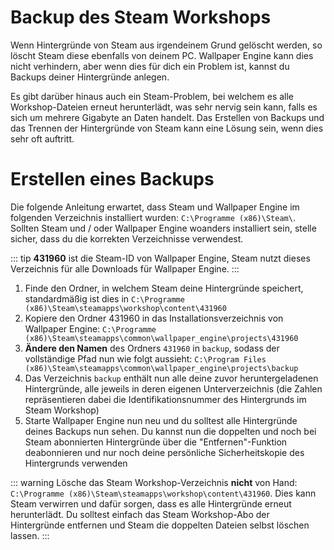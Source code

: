 # Backup des Steam Workshops

Wenn Hintergründe von Steam aus irgendeinem Grund gelöscht werden, so löscht Steam diese ebenfalls von deinem PC. Wallpaper Engine kann dies nicht verhindern, aber wenn dies für dich ein Problem ist, kannst du Backups deiner Hintergründe anlegen.

Es gibt darüber hinaus auch ein Steam-Problem, bei welchem es alle Workshop-Dateien erneut herunterlädt, was sehr nervig sein kann, falls es sich um mehrere Gigabyte an Daten handelt. Das Erstellen von Backups und das Trennen der Hintergründe von Steam kann eine Lösung sein, wenn dies sehr oft auftritt.

# Erstellen eines Backups

Die folgende Anleitung erwartet, dass Steam und Wallpaper Engine im folgenden Verzeichnis installiert wurden: `C:\Programme (x86)\Steam\`. Sollten Steam und / oder Wallpaper Engine woanders installiert sein, stelle sicher, dass du die korrekten Verzeichnisse verwendest.

::: tip
**431960** ist die Steam-ID von Wallpaper Engine, Steam nutzt dieses Verzeichnis für alle Downloads für Wallpaper Engine.
:::

1. Finde den Ordner, in welchem Steam deine Hintergründe speichert, standardmäßig ist dies in `C:\Programme (x86)\Steam\steamapps\workshop\content\431960`
2. Kopiere den Ordner 431960 in das Installationsverzeichnis von Wallpaper Engine: `C:\Programme (x86)\Steam\steamapps\common\wallpaper_engine\projects\431960`
3. **Ändere den Namen** des Ordners `431960` in `backup`, sodass der vollständige Pfad nun wie folgt aussieht: `C:\Program Files (x86)\Steam\steamapps\common\wallpaper_engine\projects\backup`
4. Das Verzeichnis `backup` enthält nun alle deine zuvor heruntergeladenen Hintergründe, alle jeweils in deren eigenen Unterverzeichnis (die Zahlen repräsentieren dabei die Identifikationsnummer des Hintergrunds im Steam Workshop)
5. Starte Wallpaper Engine nun neu und du solltest alle Hintergründe deines Backups nun sehen. Du kannst nun die doppelten und noch bei Steam abonnierten Hintergründe über die "Entfernen"-Funktion deabonnieren und nur noch deine persönliche Sicherheitskopie des Hintergrunds verwenden

::: warning Lösche das Steam Workshop-Verzeichnis **nicht** von Hand: `C:\Programme (x86)\Steam\steamapps\workshop\content\431960`. Dies kann Steam verwirren und dafür sorgen, dass es alle Hintergründe erneut herunterlädt. Du solltest einfach das Steam Workshop-Abo der Hintergründe entfernen und Steam die doppelten Dateien selbst löschen lassen.
:::